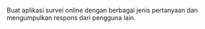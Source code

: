 Buat aplikasi survei online dengan berbagai jenis pertanyaan dan mengumpulkan respons dari pengguna lain. 

